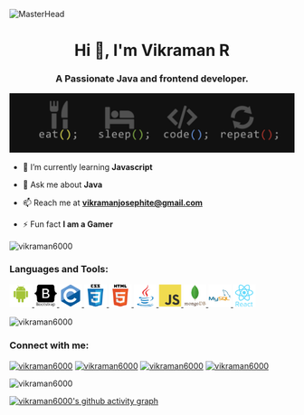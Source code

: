 ![MasterHead](https://user-images.githubusercontent.com/10498744/210012254-234538ff-d198-48aa-8964-37e6fd45d227.gif)

<h1 align="center">Hi 👋, I'm Vikraman R</h1>
<h3 align="center">A Passionate Java and frontend developer.</h3>

<img src="/git_img.jpg" alt="Eat,Sleep,Code,Repeat">

- 🌱 I’m currently learning **Javascript**

- 💬 Ask me about **Java**

- 📫 Reach me at  **vikramanjosephite@gmail.com**

- ⚡ Fun fact **I am a Gamer**


<p><img align="center" src="https://github-readme-stats.vercel.app/api/top-langs?username=vikraman6000&show_icons=true&locale=en&layout=compact" alt="vikraman6000" /></p>

<h3 align="left">Languages and Tools:</h3>
<p align="left"> <a href="https://developer.android.com" target="_blank" rel="noreferrer"> <img src="https://raw.githubusercontent.com/devicons/devicon/master/icons/android/android-original-wordmark.svg" alt="android" width="40" height="40"/> </a> <a href="https://getbootstrap.com" target="_blank" rel="noreferrer"> <img src="https://raw.githubusercontent.com/devicons/devicon/master/icons/bootstrap/bootstrap-plain-wordmark.svg" alt="bootstrap" width="40" height="40"/> </a> <a href="https://www.cprogramming.com/" target="_blank" rel="noreferrer"> <img src="https://raw.githubusercontent.com/devicons/devicon/master/icons/c/c-original.svg" alt="c" width="40" height="40"/> </a> <a href="https://www.w3schools.com/css/" target="_blank" rel="noreferrer"> <img src="https://raw.githubusercontent.com/devicons/devicon/master/icons/css3/css3-original-wordmark.svg" alt="css3" width="40" height="40"/> </a> <a href="https://www.w3.org/html/" target="_blank" rel="noreferrer"> <img src="https://raw.githubusercontent.com/devicons/devicon/master/icons/html5/html5-original-wordmark.svg" alt="html5" width="40" height="40"/> </a> <a href="https://www.java.com" target="_blank" rel="noreferrer"> <img src="https://raw.githubusercontent.com/devicons/devicon/master/icons/java/java-original.svg" alt="java" width="40" height="40"/> </a> <a href="https://developer.mozilla.org/en-US/docs/Web/JavaScript" target="_blank" rel="noreferrer"> <img src="https://raw.githubusercontent.com/devicons/devicon/master/icons/javascript/javascript-original.svg" alt="javascript" width="40" height="40"/> </a> <a href="https://www.mongodb.com/" target="_blank" rel="noreferrer"> <img src="https://raw.githubusercontent.com/devicons/devicon/master/icons/mongodb/mongodb-original-wordmark.svg" alt="mongodb" width="40" height="40"/> </a> <a href="https://www.mysql.com/" target="_blank" rel="noreferrer"> <img src="https://raw.githubusercontent.com/devicons/devicon/master/icons/mysql/mysql-original-wordmark.svg" alt="mysql" width="40" height="40"/> </a> <a href="https://reactjs.org/" target="_blank" rel="noreferrer"> <img src="https://raw.githubusercontent.com/devicons/devicon/master/icons/react/react-original-wordmark.svg" alt="react" width="40" height="40"/> </a> </p>


<p><img align="center" src="https://github-readme-streak-stats.herokuapp.com/?user=vikraman6000&" alt="vikraman6000" /></p>
<h3 align="left">Connect with me:</h3>
<p align="left">
<a href="https://linkedin.com/in/vikraman6000" target="blank"><img align="center" src="https://raw.githubusercontent.com/rahuldkjain/github-profile-readme-generator/master/src/images/icons/Social/linked-in-alt.svg" alt="vikraman6000" height="30" width="40" /></a>
<a href="https://www.codechef.com/users/vikraman6000" target="blank"><img align="center" src="https://cdn.jsdelivr.net/npm/simple-icons@3.1.0/icons/codechef.svg" alt="vikraman6000" height="30" width="40" /></a>
<a href="https://www.hackerrank.com/vikraman6000" target="blank"><img align="center" src="https://raw.githubusercontent.com/rahuldkjain/github-profile-readme-generator/master/src/images/icons/Social/hackerrank.svg" alt="vikraman6000" height="30" width="40" /></a>
<a href="https://www.leetcode.com/vikraman6000" target="blank"><img align="center" src="https://raw.githubusercontent.com/rahuldkjain/github-profile-readme-generator/master/src/images/icons/Social/leet-code.svg" alt="vikraman6000" height="30" width="40" /></a>
</p>

<p>&nbsp;<img align="left" src="https://github-readme-stats.vercel.app/api?username=vikraman6000&show_icons=true&locale=en" alt="vikraman6000" /></p>


[![vikraman6000's github activity graph](https://github-readme-activity-graph.cyclic.app/graph?username=vikraman6000&color=777&line=4FA4F4&hide_title=true&hide_border=true&theme=github-compact&point=bedifc)](https://github.com/vikraman6000)
